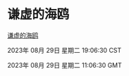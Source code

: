 # 谦虚的海鸥
[谦虚的海鸥](http://:56308/qxdho/)

2023年 08月 29日 星期二 19:06:30 CST

2023年 08月 29日 星期二 11:06:30 GMT
